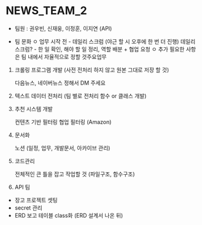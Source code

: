 # NEWS_TEAM_2
* 팀원 : 권우빈, 신재웅, 이정훈, 이지연 (API)

* 팀 문화
ㅇ 업무 시작 전 - 데일리 스크럼 (야근 할 시 오후에 한 번 더 진행)
데일리 스크럼? - 한 일 확인, 해야 할 일 정리, 역할 배분 + 협업 요청
ㅇ 추가 필요한 사항은 팀 내에서 자율적으로 정할 것주요업무
1. 크롤링 프로그램 개발 (사전 전처리 하지 않고 원본 그대로 저장 할 것)

    다음뉴스, 네이버뉴스 정해서 DM 주세요

2. 텍스트 데이터 전처리 (팀 별로 전처리 함수 or 클래스 개발)
3. 추천 시스템 개발

    컨텐츠 기반 필터링
    협업 필터링 (Amazon)

3. 문서화

    노션 (일정, 업무, 개발문서, 아카이브 관리)

4. 코드관리

    전체적인 큰 틀을 잡고 작업할 것 (파일구조, 함수구조)

5. API 팀
  - 장고 프로젝트 셋팅
  - secret 관리
  - ERD 보고 테이블 class화 (ERD 설계서 나온 뒤)
